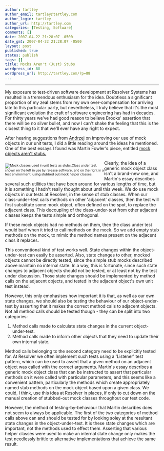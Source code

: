 ```yaml
---
author: tartley
author_email: tartley@tartley.com
author_login: tartley
author_url: http://tartley.com
categories: [Testing, Software]
comments: []
date: 2007-04-22 21:28:07 -0500
date_gmt: 2007-04-22 21:28:07 -0500
layout: post
published: true
status: publish
tags: []
title: Mocks Aren't (Just) Stubs
wordpress_id: 88
wordpress_url: http://tartley.com/?p=88
...
```

---

My exposure to test-driven software development at Resolver Systems has
resulted in a tremendous enthusiasm for the idea. Doubtless a
significant proportion of my zeal stems from my own over-compensation
for arriving late to this particular party, but nevertheless, I truly
believe that it's the most significant evolution the craft of software
engineering has had in decades. For thirty years we've had good reason
to believe Brooks' assertion that there will be no silver bullet, and
now I can't shake the feeling that this is the closest thing to it that
we'll ever have any right to expect.

After hearing suggestions from
[Andrzej](http://andrzejonsoftware.blogspot.com) on improving our use of
mock objects in our unit tests, I did a little reading around the ideas
he mentioned. One of the best essays I found was Martin Fowler's piece,
entitled [mock objects aren't
stubs.](http://www.martinfowler.com/articles/mocksArentStubs.html)

<div style="float:left; width:325px; font-size:0.75em;">

![Mock classes used in unit tests as
stubs.](http://tartley.com/wp-content/uploads/2007/04/mocks-arent-stubs.png)Class
under test, shown on the left in use by release software, and on the
right in a test environment, using stubbed out mock helper classes.

</div>

Clearly, the idea of a generic mock object class isn't a brand-new one,
and Martin's essay describes several such utilities that have been
around for various lengths of time, but it is something I hadn't really
thought about until this week. We do use mock objects in our tests at
Resolver, in the sense of stub classes. When our class-under-test calls
methods on other 'adjacent' classes, then the test will first substitute
some mock object, often defined on the spot, to replace the adjacent
class. This decoupling of the class-under-test from other adjacent
classes keeps the tests simple and orthogonal.

If these mock objects had no methods on them, then the class under test
would barf when it tried to call methods on the mock. So we add empty
stub methods on the mock, to mimic the method names present on the
adjacent class it replaces.

This conventional kind of test works well. State changes within the
object-under-test can easily be asserted. Also, state changes to other,
mocked objects cannot be directly tested, since the simple stub mocks
described above maintain no internal state. In a way, this is fortunate,
since such state changes to adjacent objects should not be tested, or at
least not by the test under discussion. Those state changes should be
implemented by method calls on the adjacent objects, and tested in the
adjacent object's own unit test instead.

However, this only emphasises how important it is that, as well as our
own state changes, we should also be testing the behaviour of our
object-under-test by asserting that it makes the correct method calls to
adjacent objects. Not all method calls should be tested though - they
can be split into two categories:

1.  Method calls made to calculate state changes in the current
    object-under-test.
2.  Method calls made to inform other objects that they need to update
    their own internal state.

Method calls belonging to the second category need to be explicitly
tested for. At Resolver we often implement such tests using a 'Listener'
test pattern, which can be used to assert that a given method on an
adjacent object was called with the correct arguments. Martin's essay
describes a generic mock object class that can be instructed to assert
that particular methods on it were called with particular parameters,
and this seems like a convenient pattern, particularly the methods which
create appropriately named stub methods on the mock object based upon a
given class. We could, I think, use this idea at Resolver in places, if
only to cut down on the manual creation of stubbed-out mock classes
throughout our test code.

However, the method of testing-by-behaviour that Martin describes does
not seem to always be applicable. The first of the two categories of
method calls above can and should be tested for by looking soley at the
resultant state changes in the object-under-test. It is these state
changes which are important, not the methods used to effect them.
Asserting that various helper classes were used to make an internal
state change only makes the test needlessly brittle to alternative
implementations that achieve the same result.
